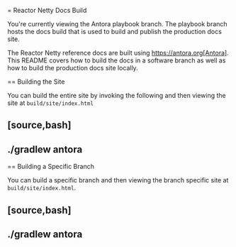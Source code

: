= Reactor Netty Docs Build

You're currently viewing the Antora playbook branch.
The playbook branch hosts the docs build that is used to build and publish the production docs site.

The Reactor Netty reference docs are built using https://antora.org[Antora].
This README covers how to build the docs in a software branch as well as how to build the production docs site locally.

== Building the Site

You can build the entire site by invoking the following and then viewing the site at `build/site/index.html`

[source,bash]
---- 
./gradlew antora
----

== Building a Specific Branch

You can build a specific branch and then viewing the branch specific site at `build/site/index.html`.

[source,bash]
----
./gradlew antora
----
